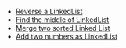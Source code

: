 <ul>
  
<li><a href="https://leetcode.com/problems/reverse-linked-list/submissions/856680331/"> Reverse a LinkedList</a>
</li>
  
  <li><a href="https://leetcode.com/problems/middle-of-the-linked-list/submissions/856681593/"> Find the middle of LinkedList</a>
</li>
  <li><a href="https://leetcode.com/problems/merge-two-sorted-lists/submissions/856689679/"> 	Merge two sorted Linked List </a>
</li>
  
   <li><a href="https://leetcode.com/problems/add-two-numbers/submissions/858127081/"> Add two numbers as LinkedList </a>
</li>
  
  
<ul>
